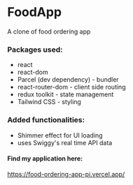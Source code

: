# FoodApp

A clone of food ordering app

### Packages used:

- react
- react-dom
- Parcel (dev dependency) - bundler
- react-router-dom - client side routing
- redux toolkit - state management
- Tailwind CSS - styling

### Added functionalities:

- Shimmer effect for UI loading
- uses Swiggy's real time API data

#### Find my application here:

https://food-ordering-app-pi.vercel.app/

